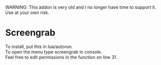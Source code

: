 WARNING: This addon is very old and I no longer have time to support it. Use at your own risk.

Screengrab
==========

To install, put this in lua/autorun.  
To open the menu type screengrab in console.  
Feel free to edit permissions in the function on line 31.
